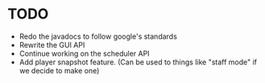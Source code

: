 # TODO

- Redo the javadocs to follow google's standards
- Rewrite the GUI API
- Continue working on the scheduler API
- Add player snapshot feature. (Can be used to things like "staff mode" if we decide to make one)
